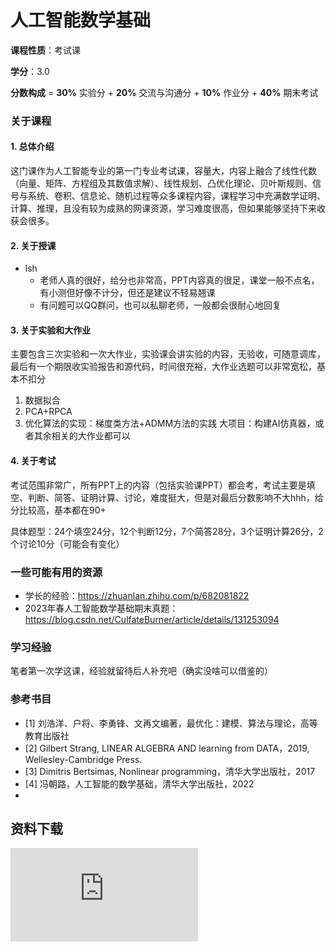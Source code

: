# 人工智能数学基础

**课程性质**：考试课

**学分**：3.0

**分数构成** = **30%** 实验分 + **20%** 交流与沟通分 + **10%** 作业分 + **40%** 期末考试

### 关于课程


#### 1. 总体介绍

这门课作为人工智能专业的第一门专业考试课，容量大，内容上融合了线性代数（向量、矩阵、方程组及其数值求解）、线性规划、凸优化理论、贝叶斯规则、信号与系统、卷积、信息论、随机过程等众多课程内容，课程学习中充满数学证明、计算、推理，且没有较为成熟的网课资源，学习难度很高，但如果能够坚持下来收获会很多。

#### 2. 关于授课

- lsh
  - 老师人真的很好，给分也非常高，PPT内容真的很足，课堂一般不点名，有小测但好像不计分，但还是建议不轻易翘课
  - 有问题可以QQ群问，也可以私聊老师，一般都会很耐心地回复

#### 3. 关于实验和大作业

主要包含三次实验和一次大作业，实验课会讲实验的内容，无验收，可随意调库，最后有一个期限收实验报告和源代码，时间很充裕，大作业选题可以非常宽松，基本不扣分
  1. 数据拟合
  2. PCA+RPCA
  3. 优化算法的实现：梯度类方法+ADMM方法的实践
大项目：构建AI仿真器，或者其余相关的大作业都可以


#### 4. 关于考试

考试范围非常广，所有PPT上的内容（包括实验课PPT）都会考，考试主要是填空、判断、简答、证明计算、讨论，难度挺大，但是对最后分数影响不大hhh，给分比较高，基本都在90+

具体题型：24个填空24分，12个判断12分，7个简答28分，3个证明计算26分，2个讨论10分（可能会有变化）

### 一些可能有用的资源

- 学长的经验：https://zhuanlan.zhihu.com/p/682081822
- 2023年春人工智能数学基础期末真题：https://blog.csdn.net/CulfateBurner/article/details/131253094

### 学习经验

笔者第一次学这课，经验就留待后人补充吧（确实没啥可以借鉴的）

### 参考书目

- [1] 刘浩洋、户将、李勇锋、文再文编著，最优化：建模、算法与理论，高等教育出版社
- [2] Gilbert Strang, LINEAR ALGEBRA AND learning from DATA，2019, Wellesley-Cambridge Press. 
- [3] Dimitris Bertsimas, Nonlinear programming，清华大学出版社，2017
- [4] 冯朝路，人工智能的数学基础，清华大学出版社，2022
- 
## 资料下载

![](https://gh.hitcs.cc/https://raw.githubusercontent.com/HIT-OpenCS/CS_Courses/main/人工智能/人工智能数学基础/file.md ":include")

